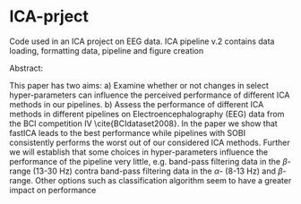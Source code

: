 # ICA-prject
Code used in an ICA project on EEG data. ICA pipeline v.2 contains data loading, formatting data, pipeline and figure creation

Abstract:

This paper has two aims: a) Examine whether or not changes in select hyper-parameters can influence the perceived performance of different ICA methods in our pipelines. b) Assess the performance of different ICA methods in different pipelines on Electroencephalography (EEG) data from the BCI competition IV \cite{BCIdataset2008}.
  In the paper we show that fastICA leads to the best performance while pipelines with SOBI consistently performs the worst out of our considered ICA methods. Further we will establish that some choices in hyper-parameters influence the performance of the pipeline very little, e.g. band-pass filtering data in the $\beta$-range (13-30 Hz) contra band-pass filtering data in the $\alpha$- (8-13 Hz) and $\beta$-range. Other options such as classification algorithm seem to have a greater impact on performance
